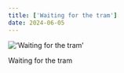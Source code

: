 ```yaml
---
title: ['Waiting for the tram']
date: 2024-06-05
---
```


![‘Waiting for the tram’](/240605_waiting-for-the_0.jpg)

Waiting for the tram
